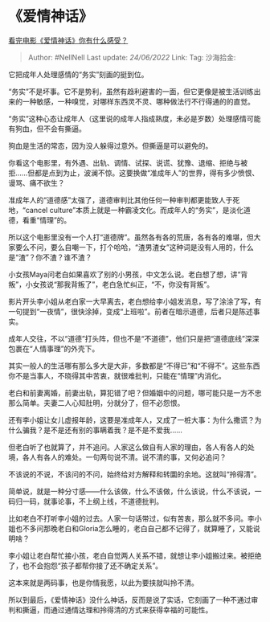 # 《爱情神话》

[看完电影《爱情神话》你有什么感受？](https://www.zhihu.com/question/508105053/answer/2540699493)

> Author: #NellNell
> Last update: *24/06/2022*
> Link:
> Tag:
> 沙海拾金:

它把成年人处理感情的“务实”刻画的挺到位。

“务实”不是坏事。它不是势利，虽然有趋利避害的一面，但它更像是被生活训练出来的一种敏感，一种嗅觉，对哪样东西灵不灵、哪种做法行不行得通的的直觉。

“务实”这种心态让成年人（这里说的成年人指成熟度，未必是岁数）处理感情可能有狗血，但不会有撕逼。

狗血是生活的常态，因为没人躲得过意外。但撕逼是可以避免的。

你看这个电影里，有外遇、出轨、调情、试探、说谎、犹豫、退缩、拒绝与被拒……但都是点到为止，波澜不惊。这要换做“准成年人”的世界，得有多少愤恨、谩骂、痛不欲生？

准成年人的“道德感”太强了，道德审判比其他任何一种审判都更能致人于死地，“cancel culture”本质上就是一种霸凌文化。而成年人的“务实”，是淡化道德，看重“情理”的。

所以这个电影里没有一个人打“道德牌”。虽然各有各的荒唐，各有各的难堪，但大家要么不问，要么自嘲一下，打个哈哈，“渣男渣女”这种词是没有人用的，什么是“渣”？你不渣？谁不渣？

小女孩Maya问老白如果喜欢了别的小男孩，中文怎么说。老白想了想，讲“背叛”，小女孩说“那我背叛了”，老白急忙纠正，“不，你没有背叛”。

影片开头李小姐从老白家一大早离去，老白想给李小姐发消息，写了涂涂了写，有一句提到“一夜情”，很快涂掉，变成“上班啦”。前者在暗示道德，后者只是陈述事实。

成年人交往，不以“道德”打头阵，但也不是“不道德”，他们只是把“道德底线”深深包裹在“人情事理”的外壳下。

其实一般人的生活哪有那么多大是大非，多数都是“不得已”和“不得不”。这些东西你不是当事人，不晓得其中苦衷，就很难批判，只能在“情理”内消化。

老白和前妻离婚，前妻出轨，算犯错了吧？但婚姻中的问题，哪可能只是一方不忠那么简单。夫妻二人心知肚明，分就分了，但不必怨恨。

还有李小姐让女儿虚报年龄，这要是准成年人，又成了一桩大事：为什么撒谎？为什么骗我？是不是还有别的事瞒着我？是不是不爱我……

但老白听了也就算了，并不追问。人家这么做自有人家的理由，各人有各人的处境，各人有各人的难处。一句两句说不清。说不清的事，又何必追问？

不该说的不说，不该问的不问，始终给对方解释和转圜的余地。这就叫“拎得清”。

简单说，就是一种分寸感——什么该做，什么不该做，什么该说，什么不该说，一码归一码，就事论事，不上纲上线，不道德批判。

比如老白不打听李小姐的过去。人家一句话带过，似有苦衷，那么就不多问。李小姐也不多问那晚老白和Gloria怎么睡的，老白自己都不记得了，就算睡了，又能说明啥？

李小姐让老白帮忙接小孩，老白自觉两人关系不错，就想让李小姐搬过来。被拒绝了，也不会抱怨“孩子都帮你接了还不确定关系”。

这本来就是两码事，也是你情我愿，以此为要挟就叫拎不清。

所以到最后，《爱情神话》没什么神话，反而是说了实话，它刻画了一种不通过审判和撕逼，而通过通情达理和拎得清的方式来获得幸福的可能性。

